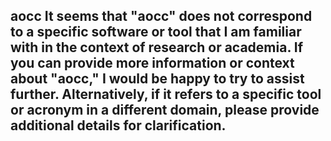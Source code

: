 aocc
It seems that "aocc" does not correspond to a specific software or tool that I am familiar with in the context of research or academia. If you can provide more information or context about "aocc," I would be happy to try to assist further. Alternatively, if it refers to a specific tool or acronym in a different domain, please provide additional details for clarification.
--------------------------------------
